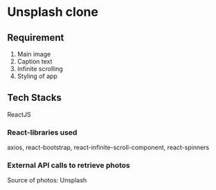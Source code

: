 # Unsplash clone

## Requirement
1. Main image
2. Caption text
3. Infinite scrolling
4. Styling of app

## Tech Stacks
ReactJS

### React-libraries used
axios, react-bootstrap, react-infinite-scroll-component, react-spinners

### External API calls to retrieve photos
Source of photos: Unsplash 
